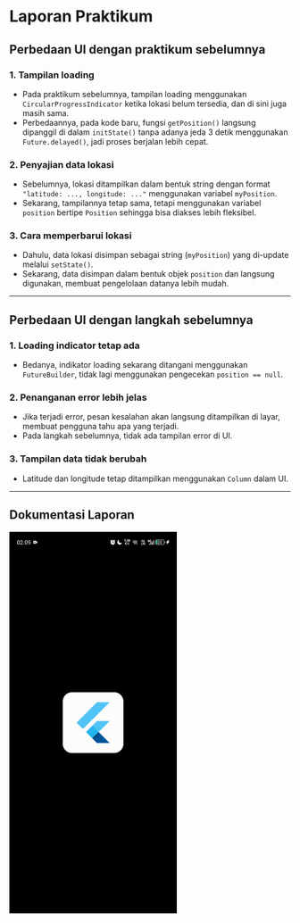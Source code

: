 # Laporan Praktikum

## Perbedaan UI dengan praktikum sebelumnya

### 1. Tampilan loading

- Pada praktikum sebelumnya, tampilan loading menggunakan `CircularProgressIndicator` ketika lokasi belum tersedia, dan di sini juga masih sama.
- Perbedaannya, pada kode baru, fungsi `getPosition()` langsung dipanggil di dalam `initState()` tanpa adanya jeda 3 detik menggunakan `Future.delayed()`, jadi proses berjalan lebih cepat.

### 2. Penyajian data lokasi

- Sebelumnya, lokasi ditampilkan dalam bentuk string dengan format `"latitude: ..., longitude: ..."` menggunakan variabel `myPosition`.
- Sekarang, tampilannya tetap sama, tetapi menggunakan variabel `position` bertipe `Position` sehingga bisa diakses lebih fleksibel.

### 3. Cara memperbarui lokasi

- Dahulu, data lokasi disimpan sebagai string (`myPosition`) yang di-update melalui `setState()`.
- Sekarang, data disimpan dalam bentuk objek `position` dan langsung digunakan, membuat pengelolaan datanya lebih mudah.

---

## Perbedaan UI dengan langkah sebelumnya

### 1. Loading indicator tetap ada

- Bedanya, indikator loading sekarang ditangani menggunakan `FutureBuilder`, tidak lagi menggunakan pengecekan `position == null`.

### 2. Penanganan error lebih jelas

- Jika terjadi error, pesan kesalahan akan langsung ditampilkan di layar, membuat pengguna tahu apa yang terjadi.
- Pada langkah sebelumnya, tidak ada tampilan error di UI.

### 3. Tampilan data tidak berubah

- Latitude dan longitude tetap ditampilkan menggunakan `Column` dalam UI.

---

## Dokumentasi Laporan

<img src= "./7.gif" width="300">
